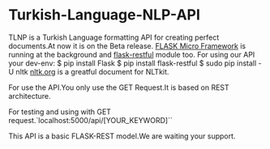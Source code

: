 # Turkish-Language-NLP-API
TLNP is a Turkish Language formatting API for creating perfect documents.At now it is on the Beta release.
[FLASK Micro Framework](http://flask.pocoo.org/) is running at the background and [flask-restful](http://flask-restful.readthedocs.io/en/0.3.5/) module too.
For using our API your dev-env:
$ pip install Flask
$ pip install flask-restful
$ sudo pip install -U nltk
[nltk.org](http://www.nltk.org/) is a greatful document for NLTkit.

For use the API.You only use the GET Request.It is based on REST architecture.

For testing and using with GET request.`localhost:5000/api/[YOUR_KEYWORD]``

This API is a basic FLASK-REST model.We are waiting your support. 
